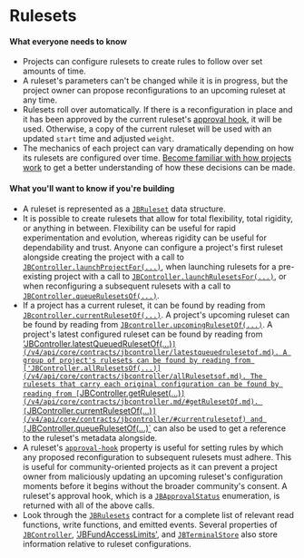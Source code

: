 # Rulesets

#### What everyone needs to know

* Projects can configure rulesets to create rules to follow over set amounts of time.
* A ruleset's parameters can't be changed while it is in progress, but the project owner can propose reconfigurations to an upcoming ruleset at any time.
* Rulesets roll over automatically. If there is a reconfiguration in place and it has been approved by the current ruleset's [approval hook](ruleset-approval-hook.md), it will be used. Otherwise, a copy of the current ruleset will be used with an updated `start` time and adjusted `weight`.
* The mechanics of each project can vary dramatically depending on how its rulesets are configured over time. [Become familiar with how projects work](project.md) to get a better understanding of how these decisions can be made.

#### What you'll want to know if you're building

* A ruleset is represented as a [`JBRuleset`](/v4/api/core/structs/jbruleset) data structure.
* It is possible to create rulesets that allow for total flexibility, total rigidity, or anything in between. Flexibility can be useful for rapid experimentation and evolution, whereas rigidity can be useful for dependability and trust. Anyone can configure a project's first ruleset alongside creating the project with a call to [`JBController.launchProjectFor(...)`](/v4/api/core/contracts/jbcontroller/#launchprojectfor), when launching rulesets for a pre-existing project with a call to [`JBController.launchRulesetsFor(...)`](/v4/api/core/contracts/jbcontroller/#launchrulesetsfor), or when reconfiguring a subsequent rulesets with a call to [`JBController.queueRulesetsOf(...)`](/v4/api/core/contracts/jbcontroller/#queuerulesetsof).
* If a project has a current ruleset, it can be found by reading from [`JBcontroller.currentRulesetOf(...)`](/v4/api/core/contracts/jbcontroller.md/#currentrulesetof.md). A project's upcoming ruleset can be found by reading from [`JBcontroller.upcomingRulesetOf(...)`](/v4/api/core/contracts/jbcontroller.md/#upcomingrulesetof.md). A project's latest configured ruleset can be found by reading from ['JBController.latestQueuedRulesetOf(...)`](/v4/api/core/contracts/jbcontroller/latestqueuedrulesetof.md). A group of project's rulesets can be found by reading from ['JBController.allRulesetsOf(...)](/v4/api/core/contracts/jbcontroller/allRulesetsof.md). The rulesets that carry each original configuration can be found by reading from [`JBController.getRuleset(...)`](/v4/api/core/contracts/jbcontroller.md/#getRulesetOf.md). [`JBController.currentRulesetOf(...)`](/v4/api/core/contracts/jbcontroller/#currentrulesetof) and [`JBController.queueRulesetOf(...)`](/v4/api/core/contracts/jbcontroller/#queuedrulesetof) can also be used to get a reference to the ruleset's metadata alongside.
* A ruleset's [`approval-hook`](ruleset-approval-hook.md) property is useful for setting rules by which any proposed reconfiguration to subsequent rulesets must adhere. This is useful for community-oriented projects as it can prevent a project owner from maliciously updating an upcoming ruleset's configuration moments before it begins without the broader community's consent. A ruleset's approval hook, which is a [`JBApprovalStatus`](/v4/api/core/enums/jbapprovalstatus) enumeration, is returned with all of the above calls. 
* Look through the [`JBRulesets`](/v4/api/core/contracts/jbrulesets) contract for a complete list of relevant read functions, write functions, and emitted events. Several properties of [`JBController`](/v4/api/core/contracts/jbcontroller/), ['JBFundAccessLimits'](/v4/api/core/contracts/jbfundaccesslimits/), and [`JBTerminalStore`](/v4/api/core/contracts/jbterminalstore/) also store information relative to ruleset configurations.

